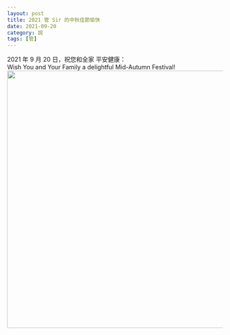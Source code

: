 ```yaml
---
layout: post
title: 2021 管 Sir 的中秋佳節愉快
date: 2021-09-20
category: 說
tags: [管]
---
```


2021 年 9 月 20 日，祝您和全家 平安健康：<br>
Wish You and Your Family a delightful Mid-Autumn Festival! <br>
<img src="/blog/assets/images/2021/autumn_2021.jpg" style="width:600px"/>
